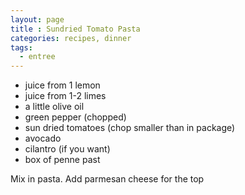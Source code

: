 ```yaml
---
layout: page
title : Sundried Tomato Pasta
categories: recipes, dinner
tags:
  - entree
---
```


* juice from 1 lemon
* juice from 1-2 limes
* a little olive oil
* green pepper (chopped)
* sun dried tomatoes (chop smaller than in package)
* avocado
* cilantro (if you want)
* box of penne past

Mix in pasta. Add parmesan cheese for the top
